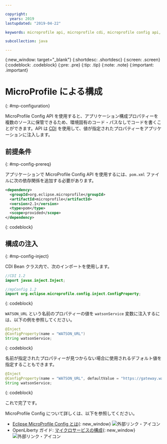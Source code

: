 ```yaml
---

copyright:
  years: 2019
lastupdated: "2019-04-22"

keywords: microprofile api, microprofile cdi, microprofile config api, config api, store properties multiple sources

subcollection: java

---
```


{:new_window: target="_blank"}
{:shortdesc: .shortdesc}
{:screen: .screen}
{:codeblock: .codeblock}
{:pre: .pre}
{:tip: .tip}
{:note: .note}
{:important: .important}

# MicroProfile による構成
{: #mp-configuration}

MicroProfile Config API を使用すると、アプリケーション構成プロパティーを複数のソースに保管できるため、環境固有のコード・パスなしでコードを書くことができます。API は [CDI](/docs/java?topic=java-mp-cdi#mp-cdi) を使用して、値が指定されたプロパティーをアプリケーションに注入します。

## 前提条件
{: #mp-config-prereq}

アプリケーションで MicroProfile Config API を使用するには、`pom.xml` ファイルに次の依存関係を追加する必要があります。

```xml
<dependency>
  <groupId>org.eclipse.microprofile</groupId>
  <artifactId>microprofile</artifactId>
  <version>2.1</version>
  <type>pom</type>
  <scope>provided</scope>
</dependency>
```
{: codeblock}

## 構成の注入
{: #mp-config-inject}

CDI Bean クラス内で、次のインポートを使用します。

```java
//CDI 1.2
import javax.inject.Inject;

//mpConfig 1.2
import org.eclipse.microprofile.config.inject.ConfigProperty;
```
{: codeblock}

`WATSON_URL` という名前のプロパティーの値を `watsonService` 変数に注入するには、以下の例を参照してください。

```java
@Inject 
@ConfigProperty(name = "WATSON_URL") 
String watsonService;
```
{: codeblock}

名前が指定されたプロパティーが見つからない場合に使用されるデフォルト値を指定することもできます。

```java
@Inject 
@ConfigProperty(name = "WATSON_URL", defaultValue = "https://gateway.watsonplatform.net/tone-analyzer/api/v3/tone?version=2017-09-21") 
String watsonService;
```
{: codeblock}

これで完了です。

MicroProfile Config について詳しくは、以下を参照してください。

* [Eclipse MicroProfile Config とは](https://www.eclipse.org/community/eclipse_newsletter/2017/september/article3.php){: new_window} ![外部リンク・アイコン](../icons/launch-glyph.svg "外部リンク・アイコン")
* OpenLiberty ガイド: [マイクロサービスの構成](https://openliberty.io/guides/microprofile-config.html){: new_window} ![外部リンク・アイコン](../icons/launch-glyph.svg "外部リンク・アイコン")
